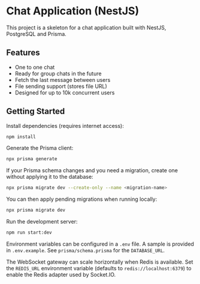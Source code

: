 # Chat Application (NestJS)

This project is a skeleton for a chat application built with NestJS, PostgreSQL and Prisma.

## Features

- One to one chat
- Ready for group chats in the future
- Fetch the last message between users
- File sending support (stores file URL)
- Designed for up to 10k concurrent users

## Getting Started

Install dependencies (requires internet access):

```bash
npm install
```

Generate the Prisma client:

```bash
npx prisma generate
```

If your Prisma schema changes and you need a migration, create one without
applying it to the database:

```bash
npx prisma migrate dev --create-only --name <migration-name>
```

You can then apply pending migrations when running locally:

```bash
npx prisma migrate dev
```

Run the development server:

```bash
npm run start:dev
```

Environment variables can be configured in a `.env` file. A sample is provided in `.env.example`. See `prisma/schema.prisma` for the `DATABASE_URL`.

The WebSocket gateway can scale horizontally when Redis is available. Set the
`REDIS_URL` environment variable (defaults to `redis://localhost:6379`) to
enable the Redis adapter used by Socket.IO.

